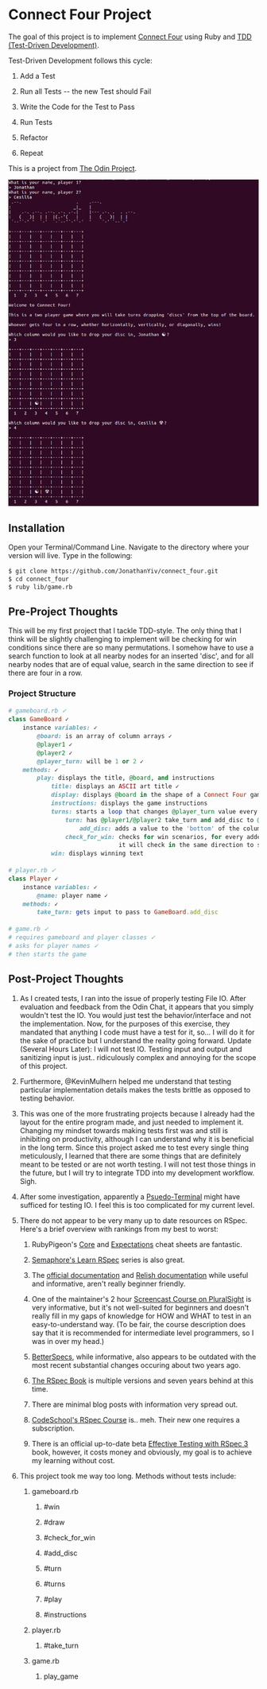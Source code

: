 # Connect Four Project

The goal of this project is to implement [Connect Four](https://en.wikipedia.org/wiki/Connect_Four) using Ruby and [TDD (Test-Driven Development)](https://en.wikipedia.org/wiki/Test-driven_development).

Test-Driven Development follows this cycle:

1. Add a Test

2. Run all Tests -- the new Test should Fail

3. Write the Code for the Test to Pass

4. Run Tests

5. Refactor

6. Repeat

This is a project from [The Odin Project](https://www.theodinproject.com/courses/ruby-programming/lessons/testing-ruby).

![Connect Four](./connect_four.png)

## Installation

Open your Terminal/Command Line. Navigate to the directory where your version will live. Type in the following:

```
$ git clone https://github.com/JonathanYiv/connect_four.git
$ cd connect_four
$ ruby lib/game.rb
```

## Pre-Project Thoughts

This will be my first project that I tackle TDD-style. 
The only thing that I think will be slightly challenging to implement will be checking for win conditions since there are so many permutations.
I somehow have to use a search function to look at all nearby nodes for an inserted 'disc', and for all nearby nodes that are of equal value, search in the same direction to see if there are four in a row.

### Project Structure

```ruby
# gameboard.rb ✓
class GameBoard ✓
	instance variables: ✓
		@board: is an array of column arrays ✓
		@player1 ✓
		@player2 ✓
		@player_turn: will be 1 or 2 ✓
	methods: ✓
		play: displays the title, @board, and instructions 
			title: displays an ASCII art title ✓
			display: displays @board in the shape of a Connect Four game ✓
			instructions: displays the game instructions 
			turns: starts a loop that changes @player_turn value every turn and checks for win scenario
				turn: has @player1/@player2 take_turn and add_disc to @board
					add_disc: adds a value to the 'bottom' of the column array in the appropriate @board array
				check_for_win: checks for win scenarios, for every added disc, it will check all discs at distance = 1 if they are the same, if so:
							   it will check in the same direction to see if there are 4 in a row, if so, win conditions are met
			win: displays winning text

# player.rb ✓
class Player ✓
	instance variables: ✓
		@name: player name ✓
	methods: ✓
		take_turn: gets input to pass to GameBoard.add_disc 

# game.rb ✓
# requires gameboard and player classes ✓
# asks for player names ✓
# then starts the game 
```

## Post-Project Thoughts

1. As I created tests, I ran into the issue of properly testing File IO. After evaluation and feedback from the Odin Chat, it appears that you simply wouldn't test the IO. You would just test the behavior/interface and not the implementation. Now, for the purposes of this exercise, they mandated that anything I code must have a test for it, so... I will do it for the sake of practice but I understand the reality going forward. Update (Several Hours Later): I will not test IO. Testing input and output and sanitizing input is just.. ridiculously complex and annoying for the scope of this project.

2. Furthermore, @KevinMulhern helped me understand that testing particular implementation details makes the tests brittle as opposed to testing behavior.

3. This was one of the more frustrating projects because I already had the layout for the entire program made, and just needed to implement it. Changing my mindset towards making tests first was and still is inhibiting on productivity, although I can understand why it is beneficial in the long term. Since this project asked me to test every single thing meticulously, I learned that there are some things that are definitely meant to be tested or are not worth testing. I will not test those things in the future, but I will try to integrate TDD into my development workflow. Sigh.

4. After some investigation, apparently a [Psuedo-Terminal](https://ruby-doc.org/stdlib-2.2.3/libdoc/pty/rdoc/PTY.html) might have sufficed for testing IO. I feel this is too complicated for my current level.

5. There do not appear to be very many up to date resources on RSpec. Here's a brief overview with rankings from my best to worst:

	1. RubyPigeon's [Core](http://www.rubypigeon.com/posts/rspec-core-cheat-sheet/) and [Expectations](http://www.rubypigeon.com/posts/rspec-expectations-cheat-sheet/) cheat sheets are fantastic.

	2. [Semaphore's Learn RSpec](https://semaphoreci.com/community/series/learn-rspec) series is also great.

	3. The [official documentation](http://rspec.info/documentation/) and [Relish documentation](https://relishapp.com/rspec) while useful and informative, aren't really beginner friendly. 

	4. One of the maintainer's 2 hour [Screencast Course on PluralSight](https://www.pluralsight.com/courses/rspec-ruby-application-testing) is very informative, but it's not well-suited for beginners and doesn't really fill in my gaps of knowledge for HOW and WHAT to test in an easy-to-understand way. (To be fair, the course description does say that it is recommended for intermediate level programmers, so I was in over my head.)

	5. [BetterSpecs](http://www.betterspecs.org/), while informative, also appears to be outdated with the most recent substantial changes occuring about two years ago. 
	
	6. [The RSpec Book](https://pragprog.com/book/achbd/the-rspec-book) is multiple versions and seven years behind at this time. 

	7. There are minimal blog posts with information very spread out.

	8. [CodeSchool's RSpec Course](http://rspec.codeschool.com/levels/1) is.. meh. Their new one requires a subscription.

	9. There is an official up-to-date beta [Effective Testing with RSpec 3](https://pragprog.com/book/rspec3/effective-testing-with-rspec-3) book, however, it costs money and obviously, my goal is to achieve my learning without cost.

6. This project took me way too long. Methods without tests include:

	1. gameboard.rb

		1. #win

		2. #draw

		3. #check_for_win

		4. #add_disc

		5. #turn

		6. #turns

		7. #play

		8. #instructions

	2. player.rb

		1. #take_turn

	3. game.rb

		1. play_game
